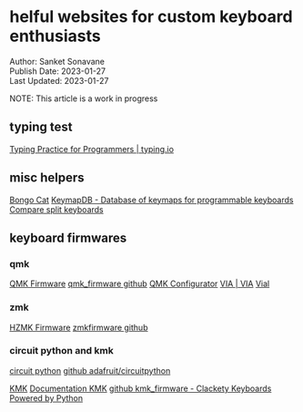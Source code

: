 # helful websites for custom keyboard enthusiasts
Author: Sanket Sonavane   
Publish Date: 2023-01-27  
Last Updated: 2023-01-27  

NOTE: This article is a work in progress

## typing test
[Typing Practice for Programmers | typing.io](https://typing.io/) 

## misc helpers
[Bongo Cat](https://bongo.cat/) 
[KeymapDB - Database of keymaps for programmable keyboards](https://keymapdb.com/?firmwares=QMK&keyCount=34-34) 
[Compare split keyboards](https://jhelvy.github.io/splitKbCompare/) 


## keyboard firmwares

### qmk
[QMK Firmware](https://qmk.fm/) 
[qmk_firmware github](https://github.com/qmk/qmk_firmware)
[QMK Configurator](https://config.qmk.fm/)
[VIA | VIA](https://www.caniusevia.com/)
[Vial](https://get.vial.today/)

### zmk
[HZMK Firmware](https://zmk.dev/)
[zmkfirmware github](https://github.com/zmkfirmware/zmk)

### circuit python and kmk
[circuit python](https://circuitpython.org/)
[github adafruit/circuitpython](https://github.com/adafruit/circuitpython) 

[KMK](http://kmkfw.io/)
[Documentation KMK](http://kmkfw.io/docs/) 
[github kmk_firmware - Clackety Keyboards Powered by Python](https://github.com/KMKfw/kmk_firmware)

